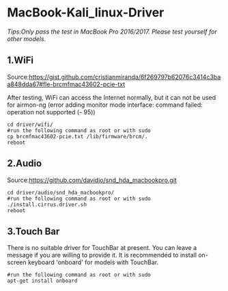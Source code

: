 # MacBook-Kali_linux-Driver

*Tips:Only pass the test in MacBook Pro 2016/2017. Please test yourself for other models.*

## 1.WiFi

Source:https://gist.github.com/cristianmiranda/6f269797b62076c3414c3baa848dda67#fle-brcmfmac43602-pcie-txt

After testing, WiFi can access the Internet normally, but it can not be used for airmon-ng (error adding monitor mode interface: command failed: operation not supported (- 95))
```
cd driver/wifi/
#run the following command as root or with sudo
cp brcmfmac43602-pcie.txt /lib/firmware/brcm/.
reboot
```

## 2.Audio
Source:https://github.com/davidjo/snd_hda_macbookpro.git

```
cd driver/audio/snd_hda_macbookpro/
#run the following command as root or with sudo
./install.cirrus.driver.sh
reboot
```
## 3.Touch Bar
There is no suitable driver for TouchBar at present. You can leave a message if you are willing to provide it.
It is recommended to install on-screen keyboard 'onboard' for models with TouchBar.
```
#run the following command as root or with sudo
apt-get install onboard
```
